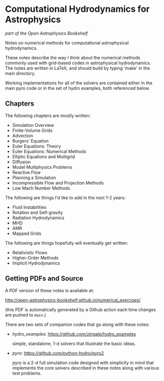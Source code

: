 # Computational Hydrodynamics for Astrophysics

*part of the Open Astrophysics Bookshelf*

Notes on numerical methods for computational astrophysical hydrodynamics.

These notes describe the way I think about the numerical methods commonly
used with grid-based codes in astrophysical hydrodynamics.  The notes
are written in LaTeX, and should build by typing 'make' in the main
directory.

Working implementations for all of the solvers are contained either in
the main pyro code or in the set of hydro examples, both referenced
below.

## Chapters

The following chapters are mostly written:

- Simulation Overview
- Finite-Volume Grids
- Advection
- Burgers' Equation
- Euler Equations: Theory
- Euler Equations: Numerical Methods
- Elliptic Equations and Multigrid
- Diffusion
- Model Multiphysics Problems
- Reactive Flow
- Planning a Simulation
- Incompressible Flow and Projection Methods
- Low Mach Number Methods

The following are things I'd like to add in the next 1-2 years:

- Fluid Instabilities
- Rotation and Self-gravity
- Radiation Hydrodynamics
- MHD
- AMR
- Mapped Grids

The following are things hopefully will eventually get written:

- Relativisitc Flows
- Higher-Order Methods
- Implicit Hydrodynamics


## Getting PDFs and Source

A PDF version of these notes is available at:

http://open-astrophysics-bookshelf.github.io/numerical_exercises/

(this PDF is automatically generated by a Github action each time changes are pushed to `main`.)

There are two sets of companion codes that go along with these notes:

 - *hydro_examples*: https://github.com/zingale/hydro_examples

   simple, standalone, 1-d solvers that illustrate the basic ideas.

 - *pyro*: https://github.com/python-hydro/pyro2

   pyro is a 2-d full simulation code designed with simplicity in
   mind that implements the core solvers described in these notes
   along with various test problems.




